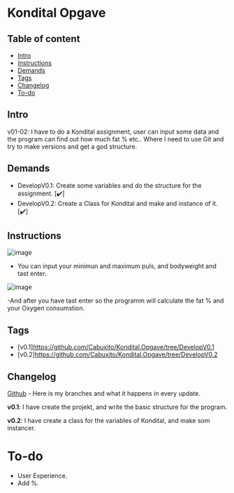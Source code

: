# Kondital Opgave

## Table of content

* [Intro](#Intro)
* [Instructions](#Instructions)
* [Demands](#Demands)
* [Tags](#Tags)
* [Changelog](#Changelog)
* [To-do](#To-do)


## Intro

v01-02:
I have to do a Kondital assignment, user can input some data and the program can find out how much fat % etc..
Where I need to use Git and try to make versions and get a god structure.


## Demands 

<ul>
  <li> DevelopV0.1: Create some variables and do the structure for the assignment. [✔️]</li> 
  <li> DevelopV0.2: Create a Class for Kondital and make and instance of it. [✔️]</li> 
</ul>

## Instructions

![image](https://user-images.githubusercontent.com/89253662/205081379-716df41d-663a-4fd1-9497-6b87ac793691.png)

- You can input your minimun and maximum puls, and bodyweight and tast enter.

![image](https://user-images.githubusercontent.com/89253662/205081455-bb28fe49-7308-458a-accf-d6e714cedcc5.png)

-And after you have tast enter so the programm will calculate the fat % and your Oxygen consumstion.

## Tags

* [v0.1]https://github.com/Cabuxito/Kondital.Opgave/tree/DevelopV0.1
* [v0.2]https://github.com/Cabuxito/Kondital.Opgave/tree/DevelopV0.2

## Changelog

[Github](https://github.com/Cabuxito/Kondital.Opgave/branches) - Here is my branches and what it happens in every update.

**v0.1**:
I have create the projekt, and write the basic structure for the program.

**v0.2**:
I have create a class for the variables of Kondital, and make som instancer.


# To-do
* User Experience.
* Add %.
